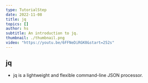 ```yaml
---
type: TutorialStep
date: 2022-11-08
title: jq
topics: []
author: hs
subtitle: An introduction to jq.
thumbnail: ./thumbnail.png
video: "https://youtu.be/6FFNeDiRGK0&start=252s"
---
```


## jq

- jq is a lightweight and flexible command-line JSON processor.
